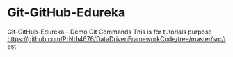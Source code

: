 # Git-GitHub-Edureka
Git-GitHub-Edureka - Demo Git Commands
This is for tutorials purpose
https://github.com/PrNth4676/DataDrivenFrameworkCode/tree/master/src/test

